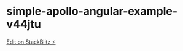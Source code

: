 # simple-apollo-angular-example-v44jtu

[Edit on StackBlitz ⚡️](https://stackblitz.com/edit/simple-apollo-angular-example-v44jtu)